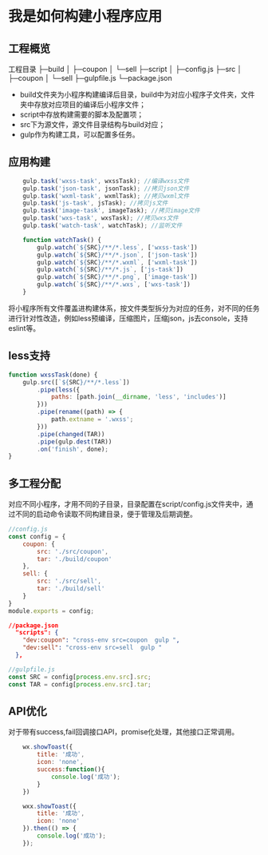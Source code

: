 # 我是如何构建小程序应用

## 工程概览

工程目录
├─build
│   ├─coupon
│   └─sell
├─script
│   ├─config.js
├─src
│   ├─coupon
│   └─sell
├─gulpfile.js
└─package.json

* build文件夹为小程序构建编译后目录，build中为对应小程序子文件夹，文件夹中存放对应项目的编译后小程序文件；
* script中存放构建需要的脚本及配置项；
* src下为源文件，源文件目录结构与build对应；
* gulp作为构建工具，可以配置多任务。

## 应用构建

```js
    gulp.task('wxss-task', wxssTask); //编译wxss文件
    gulp.task('json-task', jsonTask); //拷贝json文件
    gulp.task('wxml-task', wxmlTask); //拷贝wxml文件
    gulp.task('js-task', jsTask); //拷贝js文件
    gulp.task('image-task', imageTask); //拷贝image文件
    gulp.task('wxs-task', wxsTask); //拷贝wxs文件
    gulp.task('watch-task', watchTask); //监听文件

    function watchTask() {
        gulp.watch(`${SRC}/**/*.less`, ['wxss-task'])
        gulp.watch(`${SRC}/**/*.json`, ['json-task'])
        gulp.watch(`${SRC}/**/*.wxml`, ['wxml-task'])
        gulp.watch(`${SRC}/**/*.js`, ['js-task'])
        gulp.watch(`${SRC}/**/*.png`, ['image-task'])
        gulp.watch(`${SRC}/**/*.wxs`, ['wxs-task'])
    }

```

将小程序所有文件覆盖进构建体系，按文件类型拆分为对应的任务，对不同的任务进行针对性改造，例如less预编译，压缩图片，压缩json，js去console，支持eslint等。

## less支持

```js
function wxssTask(done) {
    gulp.src([`${SRC}/**/*.less`])
        .pipe(less({
            paths: [path.join(__dirname, 'less', 'includes')]
        }))
        .pipe(rename((path) => {
            path.extname = '.wxss';
        }))
        .pipe(changed(TAR))
        .pipe(gulp.dest(TAR))
        .on('finish', done);
}
```

## 多工程分配

对应不同小程序，才用不同的子目录，目录配置在script/config.js文件夹中，通过不同的启动命令读取不同构建目录，便于管理及后期调整。
```js
//config.js
const config = {
    coupon: {
        src: './src/coupon',
        tar: './build/coupon'
    },
    sell: {
        src: './src/sell',
        tar: './build/sell'
    }
}
module.exports = config;

```

```json
//package.json
  "scripts": {
    "dev:coupon": "cross-env src=coupon  gulp ",
    "dev:sell": "cross-env src=sell  gulp "
  },
```

```js
//gulpfile.js
const SRC = config[process.env.src].src;
const TAR = config[process.env.src].tar;
```

## API优化

对于带有success,fail回调接口API，promise化处理，其他接口正常调用。

```js
    wx.showToast({
        title: '成功',
        icon: 'none',
        success:function(){
            console.log('成功');
        }
    })

    wxx.showToast({
        title: '成功',
        icon: 'none'
    }).then(() => {
        console.log('成功');
    });

```

